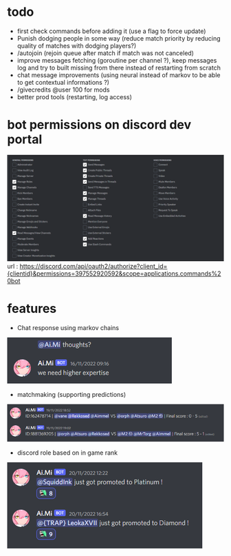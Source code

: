 # todo

- first check commands before adding it (use a flag to force update)
- Punish dodging people in some way (reduce match priority by reducing quality of matches with dodging players?)
- /autojoin (rejoin queue after match if match was not canceled)
- improve messages fetching (goroutine per channel ?), keep messages log and try to built missing from there instead of restarting from scratch
- chat message improvements (using neural instead of markov to be able to get contextual informations ?)
- /givecredits @user 100 for mods
- better prod tools (restarting, log access)

# bot permissions on discord dev portal
![perms.png](screens/perms.png)
url : https://discord.com/api/oauth2/authorize?client_id={clientid}&permissions=397552920592&scope=applications.commands%20bot

# features

- Chat response using markov chains

![chat.png](screens/chat.png)

- matchmaking (supporting predictions)

![matches.png](screens/matches.png)

- discord role based on in game rank

![rankup.png](screens/rankup.png)